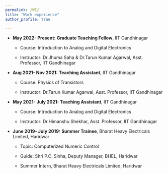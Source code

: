 ```yaml
---
permalink: /WE/
title: "Work experience"
author_profile: true

---
```

* **May 2022-
Present:** **Graduate Teaching Fellow**, IIT Gandhinagar

  * Course: Introduction to Analog and Digital Electronics

  * Instructor: Dr.Jhuma Saha & Dr.Tarun Kumar Agarwal, Asst. Professor, IIT Gandhinagar

* **Aug 2021-
Nov 2021:** **Teaching Assistant**, IIT Gandhinagar
 
  * Course: Physics of Transistors

  * Instructor: Dr.Tarun Kumar Agarwal, Asst. Professor, IIT Gandhinagar

* **May 2021-
July 2021:** **Teaching Assistant**, IIT Gandhinagar

  * Course: Introduction to Analog and Digital Electronics

  * Instructor: Dr.Himanshu Shekhar, Asst. Professor, IIT Gandhinagar

* **June 2019-
July 2019:** **Summer Trainee**, Bharat Heavy Electricals Limited, Haridwar

  * Topic: Computerized Numeric Control

  * Guide: Shri P.C. Sinha, Deputy Manager, BHEL, Haridwar
  * Summer Intern, Bharat Heavy Electricals Limited, Haridwar



